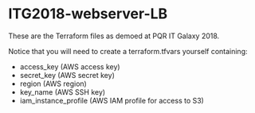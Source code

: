 # ITG2018-webserver-LB

These are the Terraform files as demoed at PQR IT Galaxy 2018.

Notice that you will need to create a terraform.tfvars yourself containing:
- access_key (AWS access key)
- secret_key (AWS secret key)
- region (AWS region)
- key_name (AWS SSH key)
- iam_instance_profile (AWS IAM profile for access to S3)
